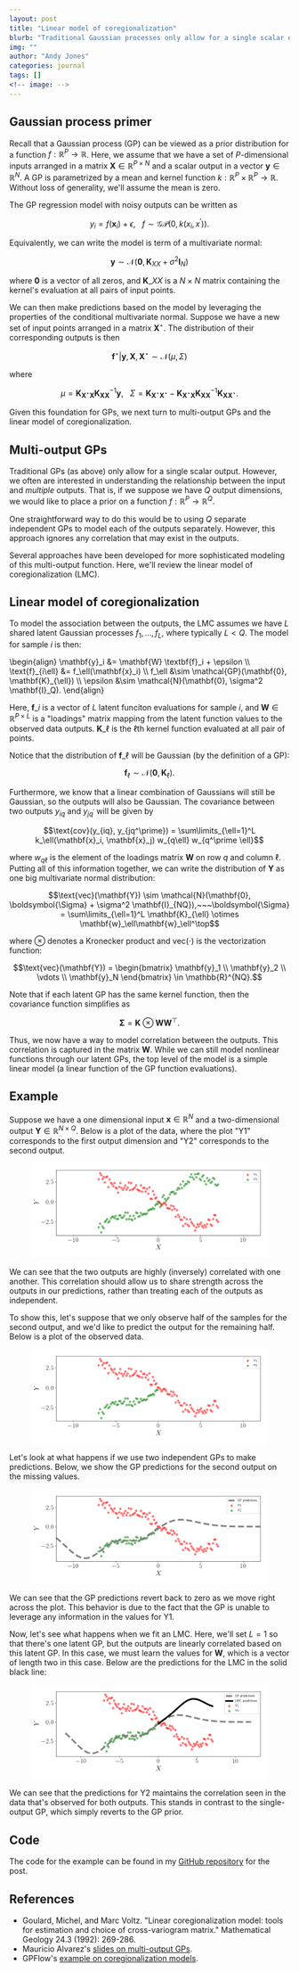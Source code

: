```yaml
---
layout: post
title: "Linear model of coregionalization"
blurb: "Traditional Gaussian processes only allow for a single scalar output. However, we often are interested in understanding the relationship between the input and *multiple* outputs. The linear model of coregionalization is one approach for doing this."
img: ""
author: "Andy Jones"
categories: journal
tags: []
<!-- image: -->
---
```


$$\DeclareMathOperator*{\argmin}{arg\,min}$$
$$\DeclareMathOperator*{\argmax}{arg\,max}$$

## Gaussian process primer

Recall that a Gaussian process (GP) can be viewed as a prior distribution for a function $f : \mathbb{R}^P \rightarrow \mathbb{R}$. Here, we assume that we have a set of $P$-dimensional inputs arranged in a matrix $\mathbf{X} \in \mathbb{R}^{P \times N}$ and a scalar output in a vector $\mathbf{y} \in \mathbb{R}^N$. A GP is parametrized by a mean and kernel function $k : \mathbb{R}^P \times \mathbb{R}^P \rightarrow \mathbb{R}$. Without loss of generality, we'll assume the mean is zero.

The GP regression model with noisy outputs can be written as

$$y_i = f(\mathbf{x}_i) + \epsilon,~~~f \sim \mathcal{GP}(0, k(x_i, x^\prime)).$$

Equivalently, we can write the model is term of a multivariate normal:

$$\mathbf{y} \sim \mathcal{N}(\mathbf{0}, \mathbf{K}_{XX} + \sigma^2 \mathbf{I}_N)$$

where $\mathbf{0}$ is a vector of all zeros, and $\mathbf{K}\_{XX}$ is a $N \times N$ matrix containing the kernel's evaluation at all pairs of input points.

We can then make predictions based on the model by leveraging the properties of the conditional multivariate normal. Suppose we have a new set of input points arranged in a matrix $\mathbf{X}^\star$. The distribution of their corresponding outputs is then

$$\mathbf{f}^\star | \mathbf{y}, \mathbf{X}, \mathbf{X}^\star \sim \mathcal{N}(\mu, \Sigma)$$

where

$$\mu = \mathbf{K}_{\mathbf{X}^\star \mathbf{X}} \mathbf{K}_{\mathbf{X}\mathbf{X}}^{-1} \mathbf{y},~~~\Sigma = \mathbf{K}_{\mathbf{X}^\star \mathbf{X}^\star} - \mathbf{K}_{\mathbf{X}^\star \mathbf{X}} \mathbf{K}_{\mathbf{X} \mathbf{X}}^{-1} \mathbf{K}_{\mathbf{X} \mathbf{X}^\star}.$$

Given this foundation for GPs, we next turn to multi-output GPs and the linear model of coregionalization.

## Multi-output GPs

Traditional GPs (as above) only allow for a single scalar output. However, we often are interested in understanding the relationship between the input and *multiple* outputs. That is, if we suppose we have $Q$ output dimensions, we would like to place a prior on a function $f : \mathbb{R}^P \rightarrow \mathbb{R}^Q$.

One straightforward way to do this would be to using $Q$ separate independent GPs to model each of the outputs separately. However, this approach ignores any correlation that may exist in the outputs.

Several approaches have been developed for more sophisticated modeling of this multi-output function. Here, we'll review the linear model of coregionalization (LMC).

## Linear model of coregionalization

To model the association between the outputs, the LMC assumes we have $L$ shared latent Gaussian processes $f_1, \dots, f_L$, where typically $L < Q$. The model for sample $i$ is then:

\begin{align} \mathbf{y}\_i &= \mathbf{W} \textbf{f}\_i + \epsilon \\\ \text{f}\_{i\ell} &= f_\ell(\mathbf{x}\_i) \\\ f_\ell &\sim \mathcal{GP}(\mathbf{0}, \mathbf{K}\_{\ell}) \\\ \epsilon &\sim \mathcal{N}(\mathbf{0}, \sigma^2 \mathbf{I}\_Q). \end{align}

Here, $\textbf{f}\_i$ is a vector of $L$ latent funciton evaluations for sample $i$, and $\mathbf{W} \in \mathbb{R}^{P \times L}$ is a "loadings" matrix mapping from the latent function values to the observed data outputs. $\mathbf{K}\_\ell$ is the $\ell$th kernel function evaluated at all pair of points.

Notice that the distribution of $\textbf{f}\_\ell$ will be Gaussian (by the definition of a GP):

$$\textbf{f}_\ell \sim \mathcal{N}(\mathbf{0}, \mathbf{K}_\ell).$$

Furthermore, we know that a linear combination of Gaussians will still be Gaussian, so the outputs will also be Gaussian. The covariance between two outputs $y_{iq}$ and $y_{jq^\prime}$ will be given by

$$\text{cov}(y_{iq}, y_{jq^\prime}) = \sum\limits_{\ell=1}^L k_\ell(\mathbf{x}_i, \mathbf{x}_j) w_{q\ell} w_{q^\prime \ell}$$

where $w_{q\ell}$ is the element of the loadings matrix $\mathbf{W}$ on row $q$ and column $\ell$. Putting all of this information together, we can write the distribution of $\mathbf{Y}$ as one big multivariate normal distribution:

$$\text{vec}(\mathbf{Y}) \sim \mathcal{N}(\mathbf{0}, \boldsymbol{\Sigma} + \sigma^2 \mathbf{I}_{NQ}),~~~\boldsymbol{\Sigma} = \sum\limits_{\ell=1}^L \mathbf{K}_{\ell} \otimes \mathbf{w}_\ell\mathbf{w}_\ell^\top$$

where $\otimes$ denotes a Kronecker product and $\text{vec}(\cdot)$ is the vectorization function:

$$\text{vec}(\mathbf{Y}) = \begin{bmatrix} \mathbf{y}_1 \\ \mathbf{y}_2 \\ \vdots \\ \mathbf{y}_N \end{bmatrix} \in \mathbb{R}^{NQ}.$$

Note that if each latent GP has the same kernel function, then the covariance function simplifies as

$$\boldsymbol{\Sigma} = \mathbf{K} \otimes \mathbf{W} \mathbf{W}^\top.$$

Thus, we now have a way to model correlation between the outputs. This correlation is captured in the matrix $\mathbf{W}$. While we can still model nonlinear functions through our latent GPs, the top level of the model is a simple linear model (a linear function of the GP function evaluations).

## Example

Suppose we have a one dimensional input $\mathbf{x} \in \mathbb{R}^N$ and a two-dimensional output $\mathbf{Y} \in \mathbb{R}^{N \times Q}$. Below is a plot of the data, where the plot "Y1" corresponds to the first output dimension and "Y2" corresponds to the second output.

<center>
<figure>
  <img src="/assets/lmc_full_data.png">
  <figcaption><i></i></figcaption>
</figure>
</center>

We can see that the two outputs are highly (inversely) correlated with one another. This correlation should allow us to share strength across the outputs in our predictions, rather than treating each of the outputs as independent.

To show this, let's suppose that we only observe half of the samples for the second output, and we'd like to predict the output for the remaining half. Below is a plot of the observed data.

<center>
<figure>
  <img src="/assets/lmc_missing_data.png">
  <figcaption><i></i></figcaption>
</figure>
</center>

Let's look at what happens if we use two independent GPs to make predictions. Below, we show the GP predictions for the second output on the missing values.

<center>
<figure>
  <img src="/assets/lmc_partial_preds.png">
  <figcaption><i></i></figcaption>
</figure>
</center>

We can see that the GP predictions revert back to zero as we move right across the plot. This behavior is due to the fact that the GP is unable to leverage any information in the values for Y1. 

Now, let's see what happens when we fit an LMC. Here, we'll set $L=1$ so that there's one latent GP, but the outputs are linearly correlated based on this latent GP. In this case, we must learn the values for $\mathbf{W}$, which is a vector of length two in this case. Below are the predictions for the LMC in the solid black line:

<center>
<figure>
  <img src="/assets/lmc_2d_preds.png">
  <figcaption><i></i></figcaption>
</figure>
</center>

We can see that the predictions for Y2 maintains the correlation seen in the data that's observed for both outputs. This stands in contrast to the single-output GP, which simply reverts to the GP prior.

## Code

The code for the example can be found in my [GitHub repository](https://github.com/andrewcharlesjones/linear-model-coregionalization) for the post.

## References

- Goulard, Michel, and Marc Voltz. "Linear coregionalization model: tools for estimation and choice of cross-variogram matrix." Mathematical Geology 24.3 (1992): 269-286.
- Mauricio Alvarez's [slides on multi-output GPs](http://gpss.cc/gpss17/slides/multipleOutputGPs.pdf).
- GPFlow's [example on coregionalization models](https://gpflow.readthedocs.io/en/master/notebooks/advanced/coregionalisation.html).


